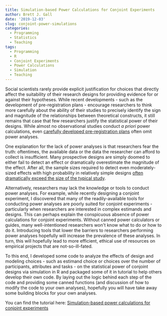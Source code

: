 ```yaml
---
title: Simulation-based Power Calculations for Conjoint Experiments
author: Brett J. Gall
date: '2019-12-03'
slug: conjoint-power-simulations
categories:
  - Programming
  - Statistics
  - Teaching
tags:
  - Programming
  - R
  - Conjoint Experiments
  - Power Calculations
  - Simulation
  - Teaching
---
```


Social scientists rarely provide explicit justification for choices that directly affect the suitability of their research designs for providing evidence for or against their hypotheses. While recent developments - such as the development of pre-registration plans - encourage researchers to think more carefully about the ability of their studies to precisely identify the sign and magnitude of the relationships between theoretical constructs, it still remains that case that few researchers justify the statistical power of their designs. While almost no observational studies conduct *a priori* power calculations, even [carefully developed pre-registration plans](https://dataverse.harvard.edu/file.xhtml?persistentId=doi:10.7910/DVN/WX5UXL/1ACTAA&version=2.0) often omit power analyses.

One explanation for the lack of power analyses is that researchers fear the truth: oftentimes, the available data or the data the researcher can afford to collect is insufficient. Many prospective designs are simply doomed to either fail to detect an effect or dramatically overestimate the magnitude of the effect. After all, the sample sizes required to detect even moderately-sized effects with high probability in relatively simple designs [often dramatically exceed the size of the typical study](https://twitter.com/aecoppock/status/983443245328891905?lang=en).

Alternatively, researchers may lack the knowledge or tools to conduct power analyses. For example, while recently designing a conjoint experiment, I discovered that many of the readily-available tools for conducting power analyses are poorly suited for conjoint experiments - particularly when researchers are interested in complex estimands and designs. This can perhaps explain the conspicuous absence of power calculations for conjoint experiments. Without canned power calculators or guides, many well-intentioned researchers won't know what to do or how to do it. Introducing tools that lower the barriers to researchers performing power analyses hopefully will increase the prevalence of these analyses. In turn, this will hopefully lead to more efficient, ethical use of resources on empirical projects that are not-so-ill-fated.

To this end, I developed some code to analyze the effects of design and modeling choices - such as estimand choice or choices over the number of participants, attributes and tasks  - on the statistical power of conjoint designs via simulation in R and packaged some of it in tutorial to help others develop their own code. By laying out the logic behind each step of the code and providing some canned functions (and discussion of how to modify the code to your own analyses), hopefully you will have take away some building blocks for your own analyses.

You can find the tutorial here: [Simulation-based power calculations for conjoint experiments](https://www.dropbox.com/s/4y0mwwbjm49chvr/simulating_conjoint_power_in_r.html?dl=0)
